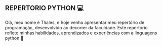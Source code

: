 ## REPERTORIO PYTHON 💻


Olá, meu nome é Thales, e hoje venho apresentar meu repertório de programação, desenvolvido ao decorrer da faculdade. Este repertório reflete minhas habilidades, aprendizados e experiências com a linguagens python.🐲

